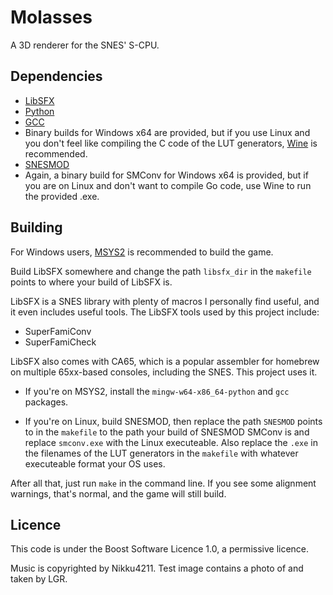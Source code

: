 # Molasses
 A 3D renderer for the SNES' S-CPU.

## Dependencies
- [LibSFX](https://github.com/Optiroc/libSFX)
- [Python](https://www.python.org/)
- [GCC](https://gcc.gnu.org/)
 - Binary builds for Windows x64 are provided, but if you use Linux and you don't feel like compiling the C code of the LUT generators, [Wine](https://www.winehq.org/) is recommended.
- [SNESMOD](https://github.com/mukunda-/snesmod/tree/main/smconv)
 - Again, a binary build for SMConv for Windows x64 is provided, but if you are on Linux and don't want to compile Go code, use Wine to run the provided .exe.

## Building
For Windows users, [MSYS2](https://www.msys2.org/) is recommended to build the game.

Build LibSFX somewhere and change the path `libsfx_dir` in the `makefile` points to where your build of LibSFX is.

LibSFX is a SNES library with plenty of macros I personally find useful, and it even includes useful tools.
The LibSFX tools used by this project include:
- SuperFamiConv
- SuperFamiCheck

LibSFX also comes with CA65, which is a popular assembler for homebrew on multiple 65xx-based consoles, including the SNES.
This project uses it.

- If you're on MSYS2, install the `mingw-w64-x86_64-python` and `gcc` packages.

- If you're on Linux, build SNESMOD, then replace the path `SNESMOD` points to in the `makefile` to the path your build of SNESMOD SMConv is and replace `smconv.exe` with the Linux executeable. Also replace the `.exe` in the filenames of the LUT generators in the `makefile` with whatever executeable format your OS uses.

After all that, just run `make` in the command line. If you see some alignment warnings, that's normal, and the game will still build.

## Licence
This code is under the Boost Software Licence 1.0, a permissive licence.

Music is copyrighted by Nikku4211. Test image contains a photo of and taken by LGR.